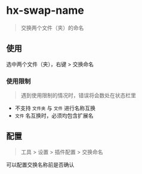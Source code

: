 ﻿# hx-swap-name

> 交换两个文件（夹）的命名

## 使用

选中两个文件（夹），右键 > 交换命名

### 使用限制

> 遇到使用限制的情况时，错误将会数处在状态栏里

* 不支持 `文件夹` 与 `文件` 进行名称互换
* `文件` 名互换时，必须均包含扩展名

## 配置

> 工具 > 设置 > 插件配置 > 交换命名

可以配置交换名称前是否确认
